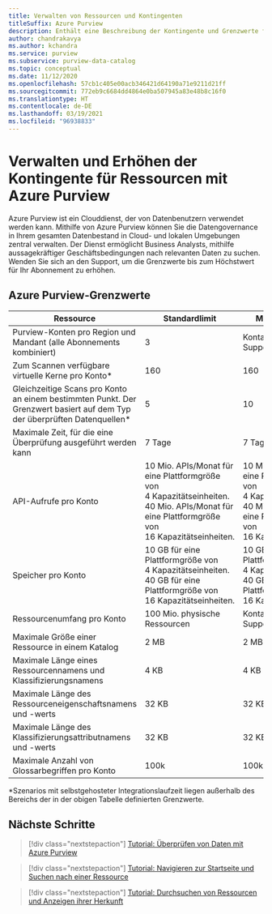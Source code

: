 ```yaml
---
title: Verwalten von Ressourcen und Kontingenten
titleSuffix: Azure Purview
description: Enthält eine Beschreibung der Kontingente und Grenzwerte für Azure Purview-Ressourcen und der Anforderung von Kontingenterhöhungen.
author: chandrakavya
ms.author: kchandra
ms.service: purview
ms.subservice: purview-data-catalog
ms.topic: conceptual
ms.date: 11/12/2020
ms.openlocfilehash: 57cb1c405e00acb346421d64190a71e9211d21ff
ms.sourcegitcommit: 772eb9c6684dd4864e0ba507945a83e48b8c16f0
ms.translationtype: HT
ms.contentlocale: de-DE
ms.lasthandoff: 03/19/2021
ms.locfileid: "96938833"
---
```

# <a name="manage-and-increase-quotas-for-resources-with-azure-purview"></a>Verwalten und Erhöhen der Kontingente für Ressourcen mit Azure Purview
 
Azure Purview ist ein Clouddienst, der von Datenbenutzern verwendet werden kann. Mithilfe von Azure Purview können Sie die Datengovernance in Ihrem gesamten Datenbestand in Cloud- und lokalen Umgebungen zentral verwalten. Der Dienst ermöglicht Business Analysts, mithilfe aussagekräftiger Geschäftsbedingungen nach relevanten Daten zu suchen. Wenden Sie sich an den Support, um die Grenzwerte bis zum Höchstwert für Ihr Abonnement zu erhöhen.
 
## <a name="azure-purview-limits"></a>Azure Purview-Grenzwerte
 
|**Ressource**|  **Standardlimit**  |**Maximales Limit**|
|---|---|---|
|Purview-Konten pro Region und Mandant (alle Abonnements kombiniert)|3|Kontaktieren des Supports|
|Zum Scannen verfügbare virtuelle Kerne pro Konto*|160|160|
|Gleichzeitige Scans pro Konto an einem bestimmten Punkt. Der Grenzwert basiert auf dem Typ der überprüften Datenquellen*|5 | 10 |
|Maximale Zeit, für die eine Überprüfung ausgeführt werden kann|7 Tage|7 Tage|
|API-Aufrufe pro Konto|10 Mio. APIs/Monat für eine Plattformgröße von 4 Kapazitätseinheiten. <br>40 Mio. APIs/Monat für eine Plattformgröße von 16 Kapazitätseinheiten. |10 Mio. APIs/Monat für eine Plattformgröße von 4 Kapazitätseinheiten. <br>40 Mio. APIs/Monat für eine Plattformgröße von 16 Kapazitätseinheiten.|
|Speicher pro Konto|10 GB für eine Plattformgröße von 4 Kapazitätseinheiten. <br>40 GB für eine Plattformgröße von 16 Kapazitätseinheiten. |10 GB für eine Plattformgröße von 4 Kapazitätseinheiten. <br> 40 GB für eine Plattformgröße von 16 Kapazitätseinheiten. |
|Ressourcenumfang pro Konto|100 Mio. physische Ressourcen |Kontaktieren des Supports|
|Maximale Größe einer Ressource in einem Katalog|2 MB|2 MB|
|Maximale Länge eines Ressourcennamens und Klassifizierungsnamens|4 KB|4 KB|
|Maximale Länge des Ressourceneigenschaftsnamens und -werts|32 KB|32 KB|
|Maximale Länge des Klassifizierungsattributnamens und -werts|32 KB|32 KB|
|Maximale Anzahl von Glossarbegriffen pro Konto|100k|100k|
 
*Szenarios mit selbstgehosteter Integrationslaufzeit liegen außerhalb des Bereichs der in der obigen Tabelle definierten Grenzwerte. 
 
## <a name="next-steps"></a>Nächste Schritte
 
> [!div class="nextstepaction"]
>[Tutorial: Überprüfen von Daten mit Azure Purview](tutorial-scan-data.md)

> [!div class="nextstepaction"]
>[Tutorial: Navigieren zur Startseite und Suchen nach einer Ressource](tutorial-asset-search.md)

> [!div class="nextstepaction"]
>[Tutorial: Durchsuchen von Ressourcen und Anzeigen ihrer Herkunft](tutorial-browse-and-view-lineage.md)
